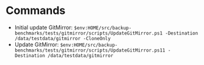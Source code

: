 # Commands
- Initial update GitMirror: `$env:HOME/src/backup-benchmarks/tests/gitmirror/scripts/UpdateGitMirror.ps1 -Destination /data/testdata/gitmirror -CloneOnly`
- Update GitMirror: `$env:HOME/src/backup-benchmarks/tests/gitmirror/scripts/UpdateGitMirror.ps11 -Destination /data/testdata/gitmirror`
